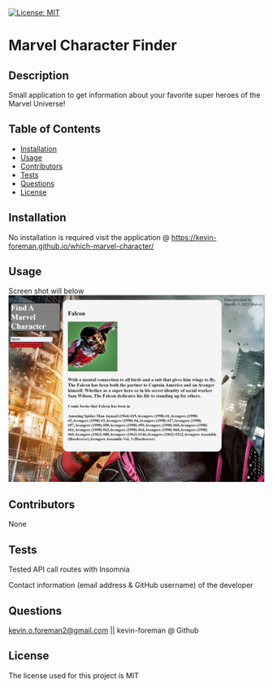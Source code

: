 

[![License: MIT](https://img.shields.io/badge/License-MIT-yellow.svg)](https://opensource.org/licenses/MIT)


# Marvel Character Finder

## Description
Small application to get information about your favorite super heroes of the Marvel Universe!

## Table of Contents
* [Installation](#installation)
* [Usage](#usage)
* [Contributors](#contributors)
* [Tests](#tests)
* [Questions](#questions)
* [License](#license) 

## Installation
No installation is required visit the application @ https://kevin-foreman.github.io/which-marvel-character/

## Usage
Screen shot will below
![alt text](/images/marvel-character.png)

## Contributors
None

## Tests
Tested API call routes with Insomnia

Contact information (email address & GitHub username) of the developer
## Questions
kevin.o.foreman2@gmail.com || kevin-foreman @ Github

## License

The license used for this project is MIT

